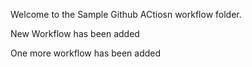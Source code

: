 Welcome to the Sample Github ACtiosn workflow folder.

New Workflow has been added

One more workflow has been added
